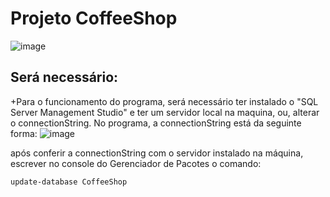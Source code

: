 # Projeto CoffeeShop

![image](https://user-images.githubusercontent.com/99232015/215018655-7cadd1cf-e8bf-4759-b2a1-d75262e4a022.png)


## Será necessário: 
+Para o funcionamento do programa, será necessário ter instalado o "SQL Server Management Studio" e ter um servidor local na maquina, ou, alterar o connectionString.
No programa, a connectionString está da seguinte forma:
![image](https://user-images.githubusercontent.com/99232015/215017772-2aadb27e-0b1e-40d5-865f-fd64fa239dec.png)

após conferir a connectionString com o servidor instalado na máquina, escrever no console do Gerenciador de Pacotes o comando: 
```
update-database CoffeeShop
```


